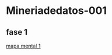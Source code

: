 # Mineriadedatos-001

## fase 1

[mapa mental 1](https://github.com/ElisaGzz/Mineria-de-datos-EG/blob/main/mapamentalEGGmineria.pdf)
